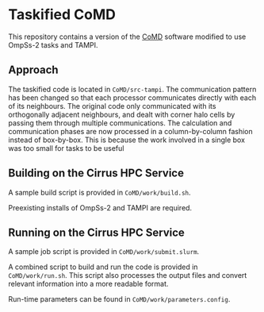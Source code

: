 # Taskified CoMD
This repository contains a version of the [CoMD](https://github.com/ECP-copa/CoMD) software modified to use OmpSs-2 tasks and TAMPI.

## Approach
The taskified code is located in ```CoMD/src-tampi```. The communication pattern
has been changed so that each processor communicates directly with each of its
neighbours. The original code only communicated with its orthogonally adjacent
neighbours, and dealt with corner halo cells by passing them through multiple
communications. The calculation and communication phases are now processed in a
column-by-column fashion instead of box-by-box. This is because the work
involved in a single box was too small for tasks to be useful

## Building on the Cirrus HPC Service
A sample build script is provided in ```CoMD/work/build.sh```.

Preexisting installs of OmpSs-2 and TAMPI are required. 

## Running on the Cirrus HPC Service
A sample job script is provided in ```CoMD/work/submit.slurm```.

A combined script to build and run the code is provided in ```CoMD/work/run.sh```.
This script also processes the output files and convert relevant information
into a more readable format.

Run-time parameters can be found in ```CoMD/work/parameters.config```.
